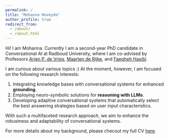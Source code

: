 ```yaml
---
permalink: /
title: "Mohanna Hoveyda"
author_profile: true
redirect_from: 
  - /about/
  - /about.html
---
```


Hi! I am Mohanna. 
Currently I am a second-year PhD candidate in Conversational AI at Radboud University, where I am co-advised by Professors [Arjen P. de Vries](https://www.ru.nl/personen/vries-a-de), [Maarten de Rijke](https://staff.fnwi.uva.nl/m.derijke/), and [Faegheh Hasibi](https://hasibi.com/).

I am curious about various topics :) At the moment, however, I am focused on the following research interests:
1. Integrating knowledge bases with conversational systems for enhanced **grounding**.
2. Employing neuro-symbolic solutions for **reasoning with LLMs**.
3. Developing adaptive conversational systems that automatically select the best answering strategies based on user input characteristics.

With such a multifaceted research approach, we aim to enhance the robustness and adaptability of conversational systems.

For more details about my background, please checout my full CV [here](http://mohannahoveyda.github.io/files/CV_06_Sep_2024.pdf).

<!-- 
A data-driven personal website
======
blah blah -->
